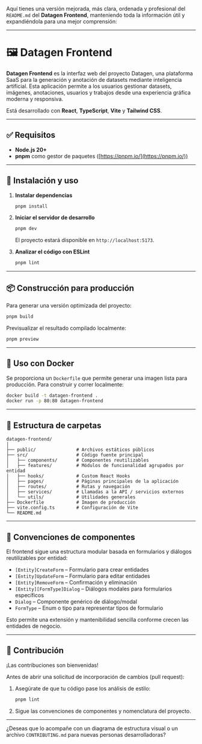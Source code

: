 Aquí tienes una versión mejorada, más clara, ordenada y profesional del `README.md` del **Datagen Frontend**, manteniendo toda la información útil y expandiéndola para una mejor comprensión:

---

# 🖼️ Datagen Frontend

**Datagen Frontend** es la interfaz web del proyecto Datagen, una plataforma SaaS para la generación y anotación de datasets mediante inteligencia artificial. Esta aplicación permite a los usuarios gestionar datasets, imágenes, anotaciones, usuarios y trabajos desde una experiencia gráfica moderna y responsiva.

Está desarrollado con **React**, **TypeScript**, **Vite** y **Tailwind CSS**.

---

## ✅ Requisitos

* **Node.js 20+**
* **pnpm** como gestor de paquetes ([https://pnpm.io/](https://pnpm.io/))

---

## 🚀 Instalación y uso

1. **Instalar dependencias**

   ```bash
   pnpm install
   ```

2. **Iniciar el servidor de desarrollo**

   ```bash
   pnpm dev
   ```

   El proyecto estará disponible en `http://localhost:5173`.

3. **Analizar el código con ESLint**

   ```bash
   pnpm lint
   ```

---

## 📦 Construcción para producción

Para generar una versión optimizada del proyecto:

```bash
pnpm build
```

Previsualizar el resultado compilado localmente:

```bash
pnpm preview
```

---

## 🐳 Uso con Docker

Se proporciona un `Dockerfile` que permite generar una imagen lista para producción. Para construir y correr localmente:

```bash
docker build -t datagen-frontend .
docker run -p 80:80 datagen-frontend
```

---

## 📁 Estructura de carpetas

```
datagen-frontend/
│
├── public/               # Archivos estáticos públicos
├── src/                  # Código fuente principal
│   ├── components/       # Componentes reutilizables
│   ├── features/         # Módulos de funcionalidad agrupados por entidad
│   ├── hooks/            # Custom React Hooks
│   ├── pages/            # Páginas principales de la aplicación
│   ├── routes/           # Rutas y navegación
│   ├── services/         # Llamadas a la API / servicios externos
│   └── utils/            # Utilidades generales
├── Dockerfile            # Imagen de producción
├── vite.config.ts        # Configuración de Vite
└── README.md
```

---

## 📐 Convenciones de componentes

El frontend sigue una estructura modular basada en formularios y diálogos reutilizables por entidad:

* `[Entity]CreateForm` – Formulario para crear entidades
* `[Entity]UpdateForm` – Formulario para editar entidades
* `[Entity]RemoveForm` – Confirmación y eliminación
* `[Entity][FormType]Dialog` – Diálogos modales para formularios específicos
* `Dialog` – Componente genérico de diálogo/modal
* `FormType` – Enum o tipo para representar tipos de formulario

Esto permite una extensión y mantenibilidad sencilla conforme crecen las entidades de negocio.

---

## 🤝 Contribución

¡Las contribuciones son bienvenidas!

Antes de abrir una solicitud de incorporación de cambios (pull request):

1. Asegúrate de que tu código pase los análisis de estilo:

   ```bash
   pnpm lint
   ```

2. Sigue las convenciones de componentes y nomenclatura del proyecto.

---

¿Deseas que lo acompañe con un diagrama de estructura visual o un archivo `CONTRIBUTING.md` para nuevas personas desarrolladoras?
